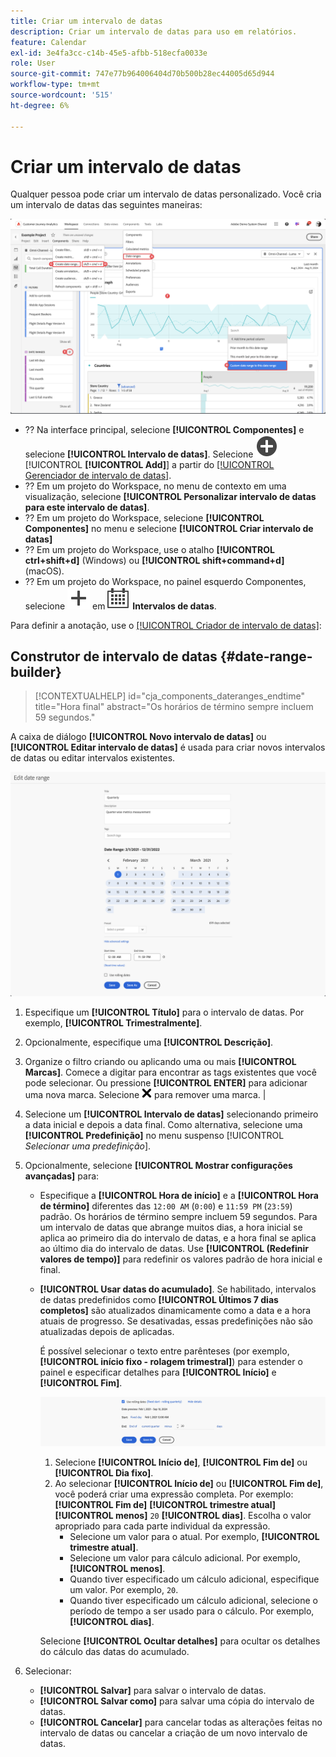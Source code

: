 ```yaml
---
title: Criar um intervalo de datas
description: Criar um intervalo de datas para uso em relatórios.
feature: Calendar
exl-id: 3e4fa3cc-c14b-45e5-afbb-518ecfa0033e
role: User
source-git-commit: 747e77b964006404d70b500b28ec44005d65d944
workflow-type: tm+mt
source-wordcount: '515'
ht-degree: 6%

---
```


# Criar um intervalo de datas


Qualquer pessoa pode criar um intervalo de datas personalizado. Você cria um intervalo de datas das seguintes maneiras:

![Criar uma anotação](assets/create-date-range.png)

* ?? Na interface principal, selecione **[!UICONTROL Componentes]** e selecione **[!UICONTROL Intervalo de datas]**. Selecione ![AddCircle](/help/assets/icons/AddCircle.svg) [!UICONTROL **[!UICONTROL Add]**] a partir do [[!UICONTROL Gerenciador de intervalo de datas]](/help/components/date-ranges/manage.md).
* ?? Em um projeto do Workspace, no menu de contexto em uma visualização, selecione **[!UICONTROL Personalizar intervalo de datas para este intervalo de datas]**.
* ?? Em um projeto do Workspace, selecione **[!UICONTROL Componentes]** no menu e selecione **[!UICONTROL Criar intervalo de datas]**
* ?? Em um projeto do Workspace, use o atalho **[!UICONTROL ctrl+shift+d]** (Windows) ou **[!UICONTROL shift+command+d]** (macOS).
* ?? Em um projeto do Workspace, no painel esquerdo Componentes, selecione ![Adicionar](/help/assets/icons/Add.svg) em ![Calendário](/help/assets/icons/Calendar.svg) **Intervalos de datas**.

Para definir a anotação, use o [[!UICONTROL Criador de intervalo de datas]](#annotation-builder):

<!-- Should we really mention API here. If so, we can do it all over the place in the docs...
| **Use the [Customer Journey Analytics Annotations API](https://developer.adobe.com/cja-apis/docs/endpoints/annotations/)** | The Customer Journey Analytics Annotations APIs allow you to create, update, or retrieve annotations programmatically through Adobe Developer. These APIs use the same data and methods that Adobe uses inside the product UI. |
-->


## Construtor de intervalo de datas {#date-range-builder}

<!-- markdownlint-disable MD034 -->

>[!CONTEXTUALHELP]
>id="cja_components_dateranges_endtime"
>title="Hora final"
>abstract="Os horários de término sempre incluem 59 segundos."

<!-- markdownlint-enable MD034 -->




A caixa de diálogo **[!UICONTROL Novo intervalo de datas]** ou **[!UICONTROL Editar intervalo de datas]** é usada para criar novos intervalos de datas ou editar intervalos existentes.

![Janela de detalhes da anotação mostrando campos e opções descritos na próxima seção.](assets/edit-date-range.png)


1. Especifique um **[!UICONTROL Título]** para o intervalo de datas. Por exemplo, **[!UICONTROL Trimestralmente]**.
1. Opcionalmente, especifique uma **[!UICONTROL Descrição]**.
1. Organize o filtro criando ou aplicando uma ou mais **[!UICONTROL Marcas]**. Comece a digitar para encontrar as tags existentes que você pode selecionar. Ou pressione **[!UICONTROL ENTER]** para adicionar uma nova marca. Selecione ![CrossSize75](/help/assets/icons/CrossSize75.svg) para remover uma marca. |
1. Selecione um **[!UICONTROL Intervalo de datas]** selecionando primeiro a data inicial e depois a data final.
Como alternativa, selecione uma **[!UICONTROL Predefinição]** no menu suspenso [!UICONTROL *Selecionar uma predefinição*].

1. Opcionalmente, selecione **[!UICONTROL Mostrar configurações avançadas]** para:

   * Especifique a **[!UICONTROL Hora de início]** e a **[!UICONTROL Hora de término]** diferentes das `12:00 AM` (`0:00`) e `11:59 PM` (`23:59`) padrão. Os horários de término sempre incluem 59 segundos. Para um intervalo de datas que abrange muitos dias, a hora inicial se aplica ao primeiro dia do intervalo de datas, e a hora final se aplica ao último dia do intervalo de datas. Use **[!UICONTROL (Redefinir valores de tempo)]** para redefinir os valores padrão de hora inicial e final.
   * **[!UICONTROL Usar datas do acumulado]**. Se habilitado, intervalos de datas predefinidos como **[!UICONTROL Últimos 7 dias completos]** são atualizados dinamicamente como a data e a hora atuais de progresso. Se desativadas, essas predefinições não são atualizadas depois de aplicadas.

     É possível selecionar o texto entre parênteses (por exemplo, **[!UICONTROL início fixo - rolagem trimestral]**) para estender o painel e especificar detalhes para **[!UICONTROL Início]** e **[!UICONTROL Fim]**.

     ![Datas de Rollinf](assets/rolliing-dates.png)

      1. Selecione **[!UICONTROL Início de]**, **[!UICONTROL Fim de]** ou **[!UICONTROL Dia fixo]**.
      1. Ao selecionar **[!UICONTROL Início de]** ou **[!UICONTROL Fim de]**, você poderá criar uma expressão completa. Por exemplo: **[!UICONTROL Fim de]** **[!UICONTROL trimestre atual]** **[!UICONTROL menos]** `20` **[!UICONTROL dias]**. Escolha o valor apropriado para cada parte individual da expressão.
         * Selecione um valor para o atual. Por exemplo, **[!UICONTROL trimestre atual]**.
         * Selecione um valor para cálculo adicional. Por exemplo, **[!UICONTROL menos]**.
         * Quando tiver especificado um cálculo adicional, especifique um valor. Por exemplo, `20`.
         * Quando tiver especificado um cálculo adicional, selecione o período de tempo a ser usado para o cálculo. Por exemplo, **[!UICONTROL dias]**.

     Selecione **[!UICONTROL Ocultar detalhes]** para ocultar os detalhes do cálculo das datas do acumulado.

1. Selecionar:
   * **[!UICONTROL Salvar]** para salvar o intervalo de datas.
   * **[!UICONTROL Salvar como]** para salvar uma cópia do intervalo de datas.
   * **[!UICONTROL Cancelar]** para cancelar todas as alterações feitas no intervalo de datas ou cancelar a criação de um novo intervalo de datas.


<!--


You can create a date range using either of the following two methods:

* Directly in a workspace project by clicking the '`+`' button next to the list of date range components on the left
* Within the date range manager

To create a date range in the date range manager:

1. Log in to [analytics.adobe.com](https://analytics.adobe.com) using your AdobeID credentials.
1. Navigate to [!UICONTROL Components] > [!UICONTROL Date Ranges].
1. Click the [!UICONTROL Add] button to open the modal window that creates a date range.

## Create a date range modal window

The modal window has four fields you can edit:

* **Date range**: The date range you want for this component.
* **Title**: The name you want for this component. The title is used in workspace projects.
* **Description**: The description you want for this component. The description is seen when clicking the ![i](../assets/i.png) icon.
* **Tags**: Use tags to organize your date ranges. A date range can belong to multiple tags.

## Selecting a date range

When clicking the date range in the modal window, you have several options:

* **Calendar**: Select the start and end date.
* **Use rolling dates**: Check this box if you want the date range to change as time goes on. Do not check this box if you want your date range to remain static.
* **Select preset**: Use this drop-down selection if you want a custom date range based on a range that Adobe offers by default. When you select a preset, you can further customize the date range to suit your needs. It does not affect the preset that Adobe offers.

## Rolling date ranges

If you want a rolling date range, you can customize when it rolls. You can control when the start and end dates roll independently of each other.

* **When the date starts**: Choose if the date starts at the beginning of a time period, at the end of a time period, or use a fixed day.
* **The time period to use**: Choose how often the date range rolls. You can have it roll every day, every week, every month, every quarter, or every year.
* **Offset**: Choose the offset of the date range. You can add or subtract days, weeks, months, quarters, or years.

## Rolling date examples

Some date ranges can be useful in certain reports.

Year-to-date:

```text
Start: Start of current year
End: End of current day
```

Last Thursday to this Thursday:

```text
Start: Start of current week minus 3 days
End: Start of current week plus 4 days
```

Fiscal year (for example, if a fiscal year starts in December)

```text
Start: Start of current year minus 1 month
End: End of current year minus 1 month
```


-->